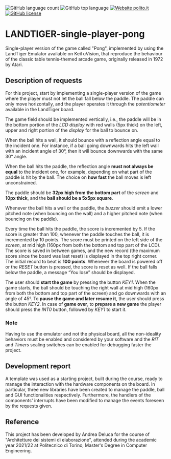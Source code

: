 ![GitHub language count](https://img.shields.io/github/languages/count/andrea-deluca/LANDTIGER-single-player-pong)
![GitHub top language](https://img.shields.io/github/languages/top/andrea-deluca/LANDTIGER-single-player-pong)
[![Website polito.it](https://img.shields.io/badge/Associated%20with-Politecnico%20di%20Torino-blue)](https://www.polito.it)
[![GitHub license](https://img.shields.io/github/license/andrea-deluca/LANDTIGER-single-player-pong)](https://github.com/andrea-deluca/LANDTIGER-single-player-pong/blob/main/LICENSE)

# LANDTIGER-single-player-pong
Single-player version of the game called "Pong", implemented by using the LandTiger Emulator available on Keil uVision, that reproduce the behaviour of the classic table tennis-themed arcade game, originally released in 1972 by Atari.


## Description of requests
For this project, start by implementing a single-player version of the game where the player must not let the ball fall below the paddle. The paddle can only move horizontally, and the player operates it through the _potentiometer_ available in the LandTiger board.

The game field should be implemented vertically, i.e., the paddle will be in the bottom portion of the _LCD display_ with red walls (5px thick) on the left, upper and right portion of the _display_ for the ball to bounce on.

When the ball hits a wall, it should bounce with a reflection angle equal to the incident one. For instance, if a ball going downwards hits the left wall with an incident angle of 30°, then it will bounce downwards with the same 30° angle.

When the ball hits the paddle, the reflection angle **must not always be equal** to the incident one, for example, depending on what part of the paddle is hit by the ball. The choice on **how fast** the ball moves is left unconstrained.

The paddle should be **32px high from the bottom part** of the _screen_ and **10px thick**, and the **ball should be a 5x5px square**.

Whenever the ball hits a wall or the paddle, the _buzzer_ should emit a lower pitched note (when bouncing on the wall) and a higher pitched note (when bouncing on the paddle).

Every time the ball hits the paddle, the score is incremented by 5. If the score is greater than 100, whenever the paddle touches the ball, it is incremented by 10 points. The score must be printed on the left side of the _screen_, at mid high (160px from both the bottom and top part of the LCD). The score is saved in between games, and the new record (the maximum score since the board was last reset) is displayed in the top right corner. The initial record to beat is **100 points**. Whenever the board is powered off or the _RESET_ button is pressed, the score is reset as well. If the ball falls below the paddle, a message “You lose” should be displayed.

The user should **start the game** by pressing the button _KEY1_. When the game starts, the ball should be touching the right wall at mid high (160px from both the bottom and top part of the screen) and go downwards with an angle of 45°. To **pause the game and later resume it**, the user should press the button _KEY2_. In case of **game over**, to **prepare a new game** the player should press the _INT0_ button, followed by _KEY1_ to start it.

### Note
Having to use the emulator and not the physical board, all the non-ideality behaviors must be enabled and considered by your software and the _RIT_ and _Timers_ scaling switches can be enabled for debugging faster the project.

## Development report
A template was used as a starting project, built during the course, ready to manage the interaction with the hardware components on the board. In particular, three new libraries have been created to manage the paddle, ball and GUI functionalities respectively. Furthermore, the handlers of the components' interrupts have been modified to manage the events foreseen by the requests given.

## Reference
This project has been developed by Andrea Deluca for the course of "Architetture dei sistemi di elaborazione", attended during the academic year 2021/22 at Politecnico di Torino, Master's Degree in Computer Engineering.
